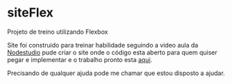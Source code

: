 # siteFlex
Projeto de treino utilizando Flexbox

Site foi construido para treinar habilidade seguindo a video aula da  [Nodestudio](https://www.nodestudio.com.br/) pude criar o site onde o código esta aberto para quem quiser pegar e implementar e o trabalho pronto esta [aqui](https://feijaoguida.github.io/siteFlex/).

Precisando de qualquer ajuda pode me chamar que estou disposto a ajudar.
